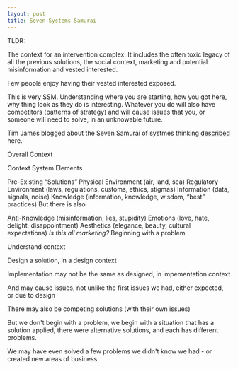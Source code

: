 ```yaml
---
layout: post
title: Seven Systems Samurai
---
```

TLDR:

The context for an intervention complex. It includes the often toxic legacy of all the previous solutions, the social context, marketing and potential misinformation and vested interested.

Few people enjoy having their vested interested exposed.

This is very SSM. Understanding where you are starting, how you got here, why thing look as they do is interesting. Whatever you do will also have competitors (patterns of strategy) and will cause issues that you, or someone will need to solve, in an unknowable future.





Tim James blogged about the Seven Samurai of systmes thinking [described](http://systemsthinkersanonymous.com/wp-content/uploads/2017/02/US-Government-Non-Defense-The-Seven-Samurai-of-Systems-Engineering-Dealing-with-the-Complexity-of-7-Interrelated-Systems-James-Martin.pdf) here.



Overall Context

Context System Elements

Pre-Existing “Solutions”
Physical Environment (air, land, sea)
Regulatory Environment (laws, regulations, customs, ethics, stigmas)
Information (data, signals, noise)
Knowledge (information, knowledge, wisdom, “best” practices)
But there is also

Anti-Knowledge (misinformation, lies, stupidity)
Emotions (love, hate, delight, disappointment)
Aesthetics (elegance, beauty, cultural expectations)
*Is this all marketing?*
Beginning with a problem

Understand context

Design a solution, in a design context

Implementation may not be the same as designed, in impementation context

And may cause issues, not unlike the first issues we had, either expected, or due to design

There may also be competing solutions (with their own issues)

But we don't begin with a problem, we begin with a situation that has a solution applied, there were alternative solutions, and each has different problems.

We may have even solved a few problems we didn't know we had - or created new areas of business
